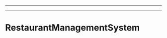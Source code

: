 -----------------------------------------------
----------------------------------------------------------------------------------------------------
# RestaurantManagementSystem
